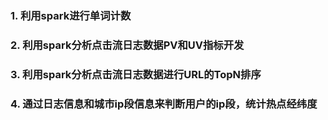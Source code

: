 ### 1. 利用spark进行单词计数
### 2. 利用spark分析点击流日志数据PV和UV指标开发
### 3. 利用spark分析点击流日志数据进行URL的TopN排序
### 4. 通过日志信息和城市ip段信息来判断用户的ip段，统计热点经纬度